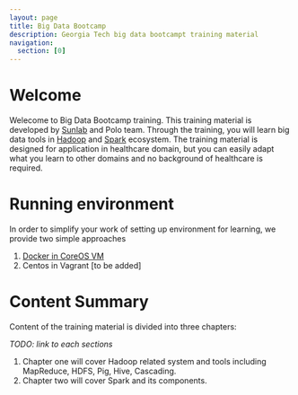 ```yaml
---
layout: page
title: Big Data Bootcamp
description: Georgia Tech big data bootcampt training material
navigation:
  section: [0]
---
```


# Welcome
Welecome to Big Data Bootcamp training. This training material is developed by [Sunlab](http://www.sunlab.org/) and Polo team. Through the training, you will learn  big data tools in [Hadoop](hadoop.apache.org) and [Spark](spark.apache.org) ecosystem. The training material is designed for application in healthcare domain, but you can easily adapt what you learn to other domains and no background of healthcare is required.

# Running environment
In order to simplify your work of setting up environment for learning, we provide two simple approaches

1. [Docker in CoreOS VM](env-docker)
2. Centos in Vagrant [to be added]

# Content Summary
Content of the training material is divided into three chapters:

*TODO: link to each sections*
1. Chapter one will cover Hadoop related system and tools including MapReduce, HDFS, Pig, Hive, Cascading.
2. Chapter two will cover Spark and its components.
